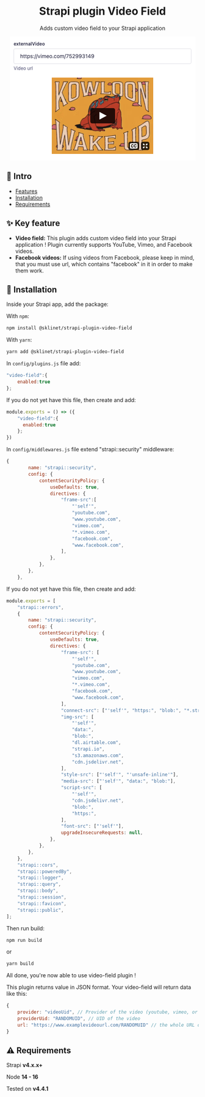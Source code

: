 <h1 align="center">Strapi plugin Video Field</h1>

<p align="center">Adds custom video field to your Strapi application</p>

<p align="center">
  <img src="assets/video-field.png" alt="Image of Video Field" align="center">
</p>

## 👋 Intro

-   [Features](#features)
-   [Installation](#installation)
-   [Requirements](#requirements)

## <a id="features"></a>✨ Key feature

-   **Video field:** This plugin adds custom video field into your Strapi application ! Plugin currently supports YouTube, Vimeo, and Facebook videos.
-   **Facebook videos:** If using videos from Facebook, please keep in mind, that you must use url, which contains "facebook" in it in order to make them work.

## <a id="installation"></a>🔧 Installation

Inside your Strapi app, add the package:

With `npm`:

```bash
npm install @sklinet/strapi-plugin-video-field
```

With `yarn`:

```bash
yarn add @sklinet/strapi-plugin-video-field
```

In `config/plugins.js` file add:

```js
"video-field":{
    enabled:true
};
```

If you do not yet have this file, then create and add:

```js
module.exports = () => ({
    "video-field":{
      enabled:true
    };
})
```

In `config/middlewares.js` file extend "strapi::security" middleware:

```js
{
        name: "strapi::security",
        config: {
            contentSecurityPolicy: {
                useDefaults: true,
                directives: {
                    "frame-src":[
                        "'self'",
                        "youtube.com",
                        "www.youtube.com",
                        "vimeo.com",
                        "*.vimeo.com",
                        "facebook.com",
                        "www.facebook.com",
                    ],
                },
            },
        },
    },
```

If you do not yet have this file, then create and add:

```js
module.exports = [
    "strapi::errors",
    {
        name: "strapi::security",
        config: {
            contentSecurityPolicy: {
                useDefaults: true,
                directives: {
                    "frame-src": [
                        "'self'",
                        "youtube.com",
                        "www.youtube.com",
                        "vimeo.com",
                        "*.vimeo.com",
                        "facebook.com",
                        "www.facebook.com",
                    ],
                    "connect-src": ["'self'", "https:", "blob:", "*.strapi.io",],
                    "img-src": [
                        "'self'",
                        "data:",
                        "blob:",
                        "dl.airtable.com",
                        "strapi.io",
                        "s3.amazonaws.com",
                        "cdn.jsdelivr.net",
                    ],
                    "style-src": ["'self'", "'unsafe-inline'"],
                    "media-src": ["'self'", "data:", "blob:"],
                    "script-src": [
                        "'self'",
                        "cdn.jsdelivr.net",
                        "blob:",
                        "https:",
                    ],
                    "font-src": ["'self'"],
                    upgradeInsecureRequests: null,
                },
            },
        },
    },
    "strapi::cors",
    "strapi::poweredBy",
    "strapi::logger",
    "strapi::query",
    "strapi::body",
    "strapi::session",
    "strapi::favicon",
    "strapi::public",
];
```

Then run build:

```bash
npm run build
```

or

```bash
yarn build
```

All done, you're now able to use video-field plugin !

This plugin returns value in JSON format. Your video-field will return data like this:

```js
{
    provider: "videoUid", // Provider of the video (youtube, vimeo, or facebook)
    providerUid: "RANDOMUID", // UID of the video
    url: "https://www.examplevideourl.com/RANDOMUID" // the whole URL of the video
}
```

## <a id="requirements"></a>⚠️ Requirements

Strapi **v4.x.x+**

Node **14 - 16**

Tested on **v4.4.1**
